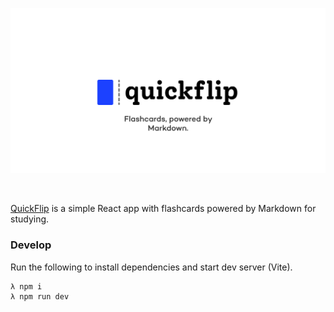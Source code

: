 <p align="center"><a href="https://quickflip.app" target="_blank"><img src="./banners/banner.png"></a></p>

</br>

[QuickFlip](https://quickflip.app) is a simple React app with flashcards powered by Markdown for studying.

### Develop
Run the following to install dependencies and start dev server (Vite).
```bash
λ npm i
λ npm run dev
```
